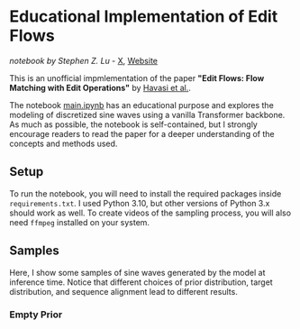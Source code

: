 # Educational Implementation of Edit Flows

_notebook by Stephen Z. Lu_ - [X](https://x.com/stephenzlu), [Website](https://matrixmaster.me/)

This is an unofficial impmlementation of the paper **"Edit Flows: Flow Matching with Edit Operations"** by [Havasi et al.](https://arxiv.org/pdf/2506.09018).

The notebook [main.ipynb](main.ipynb) has an educational purpose and explores the modeling of discretized sine waves using a vanilla Transformer backbone. As much as possible, the notebook is self-contained, but I strongly encourage readers to read the paper for a deeper understanding of the concepts and methods used.

## Setup

To run the notebook, you will need to install the required packages inside `requirements.txt`. I used Python 3.10, but other versions of Python 3.x should work as well. To create videos of the sampling process, you will also need `ffmpeg` installed on your system.

## Samples

Here, I show some samples of sine waves generated by the model at inference time. Notice that different choices of prior distribution, target distribution, and sequence alignment lead to different results.

### Empty Prior

![]()
